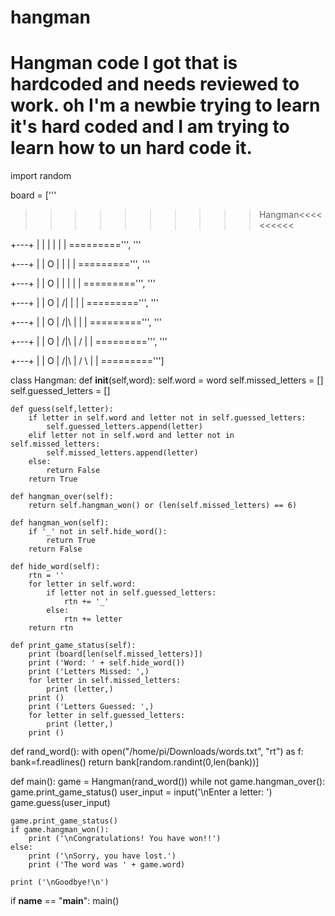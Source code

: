 # hangman
# Hangman code I got that is hardcoded and needs reviewed to work. oh I'm a newbie trying to learn it's hard coded and I am trying to learn how to un hard code it.
import random

board = ['''

>>>>>>>>>>Hangman<<<<<<<<<<

+---+
|   |
    |
    |
    |
    |
=========''', '''

+---+
|   |
O   |
    |
    |
    |
=========''', '''

+---+
|   |
O   |
|   |
    |
    |
=========''', '''

 +---+
 |   |
 O   |
/|   |
     |
     |
=========''', '''

 +---+
 |   |
 O   |
/|\  |
     |
     |
=========''', '''

 +---+
 |   |
 O   |
/|\  |
/    |
     |
=========''', '''

 +---+
 |   |
 O   |
/|\  |
/ \  |
     |
=========''']


class Hangman:
	def __init__(self,word):
		self.word = word
		self.missed_letters = []
		self.guessed_letters = []
		
	def guess(self,letter):
		if letter in self.word and letter not in self.guessed_letters:
			self.guessed_letters.append(letter)
		elif letter not in self.word and letter not in self.missed_letters:
			self.missed_letters.append(letter)
		else:
			return False
		return True
		
	def hangman_over(self):
		return self.hangman_won() or (len(self.missed_letters) == 6)
		
	def hangman_won(self):
		if '_' not in self.hide_word():
			return True
		return False
		
	def hide_word(self):
		rtn = ''
		for letter in self.word:
			if letter not in self.guessed_letters:
				rtn += '_'
			else:
				rtn += letter
		return rtn
		
	def print_game_status(self):
		print (board[len(self.missed_letters)])
		print ('Word: ' + self.hide_word())
		print ('Letters Missed: ',) 
		for letter in self.missed_letters:
			print (letter,) 
		print ()
		print ('Letters Guessed: ',)
		for letter in self.guessed_letters:
			print (letter,)
		print ()

def rand_word():
        with open("/home/pi/Downloads/words.txt", "rt") as f:
                bank=f.readlines()
        return bank[random.randint(0,len(bank))]

def main():
	game = Hangman(rand_word())
	while not game.hangman_over():
		game.print_game_status()
		user_input = input('\nEnter a letter: ')
		game.guess(user_input)

	game.print_game_status()	
	if game.hangman_won():
		print ('\nCongratulations! You have won!!')
	else:
		print ('\nSorry, you have lost.')
		print ('The word was ' + game.word)
		
	print ('\nGoodbye!\n')
		
if __name__ == "__main__":
	main()
